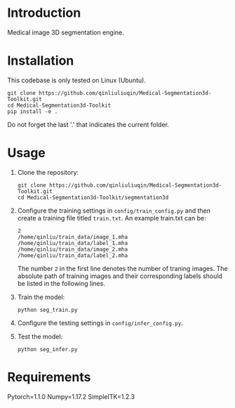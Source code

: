 # Introduction

Medical image 3D segmentation engine.

# Installation
This codebase is only tested on Linux (Ubuntu).
   ```shell
   git clone https://github.com/qinliuliuqin/Medical-Segmentation3d-Toolkit.git
   cd Medical-Segmentation3d-Toolkit
   pip install -e .
   ```
Do not forget the last '.' that indicates the current folder.

# Usage

1. Clone the repository:

   ```shell
   git clone https://github.com/qinliuliuqin/Medical-Segmentation3d-Toolkit.git
   cd Medical-Segmentation3d-Toolkit/segmentation3d
   ```
2. Configure the training settings in `config/train_config.py` and then create a training file titled `train.txt`.
   An example train.txt can be:
   ```
   2
   /home/qinliu/train_data/image_1.mha
   /home/qinliu/train_data/label_1.mha
   /home/qinliu/train_data/image_2.mha
   /home/qinliu/train_data/label_2.mha   
   ```
   The number `2` in the first line denotes the number of traning images.
   The absolute path of training images and their corresponding labels should be listed in the following lines.
   
3. Train the model:
 
   ```shell
   python seg_train.py
   ```
   
4. Configure the testing settings in `config/infer_config.py`.

5. Test the model:
   ```shell
   python seg_infer.py
   ```
# Requirements
Pytorch=1.1.0
Numpy=1.17.2
SimpleITK=1.2.3
